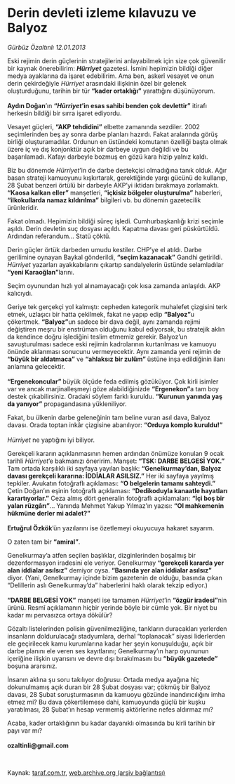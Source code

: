 # Derin devleti izleme kılavuzu ve Balyoz

*Gürbüz Özaltınlı 12.01.2013*

<div class="yazi"><p>Eski rejimin derin güçlerinin stratejilerini anlayabilmek için size çok güvenilir bir kaynak önerebilirim: <b><i>Hürriyet</i></b> gazetesi. İsmini hepimizin bildiği diğer medya ayaklarına da işaret edebilirim. Ama ben, askerî vesayet ve onun derin çekirdeğiyle <i>Hürriyet</i> arasındaki ilişkinin özel bir gelenek oluşturduğunu, tarihin bir tür <b>“kader ortaklığı”</b> yarattığını düşünüyorum.<br/><br/><b>Aydın Doğan</b>’ın <b>“<i>Hürriyet</i>’in esas sahibi benden çok devlettir”</b> itirafı herkesin bildiği bir sırra işaret ediyordu. </p>
<p>Vesayet güçleri, <b>“AKP tehdidini”</b> elbette zamanında sezdiler. 2002 seçimlerinden beş ay sonra darbe planları hazırdı. Fakat aralarında görüş birliği oluşturamadılar. Ordunun en üstündeki komutanın özelliği başta olmak üzere iç ve dış konjonktür açık bir darbeye uygun değildi ve bu başarılamadı. Kafayı darbeyle bozmuş en gözü kara hizip yalnız kaldı. </p>
<p>Biz bu dönemde <i>Hürriyet</i>’in de darbe destekçisi olmadığına tanık olduk. Ağır basan strateji kamuoyunu kışkırtarak, gerektiğinde yargı gücünü de kullanıp, 28 Şubat benzeri örtülü bir darbeyle AKP’yi iktidarı bırakmaya zorlamaktı. <b>“Kaosa kalkan eller”</b> manşetleri, <b>“içkisiz bölgeler oluşturulma”</b> haberleri, <b>“ilkokullarda namaz kıldırılma”</b> bilgileri vb. bu dönemin gazetecilik ürünleridir. </p>
<p>Fakat olmadı. Hepimizin bildiği süreç işledi. Cumhurbaşkanlığı krizi seçimle aşıldı. Derin devletin suç dosyası açıldı. Kapatma davası geri püskürtüldü. Ardından referandum... Statü çöktü.</p>
<p>Derin güçler örtük darbeden umudu kestiler. CHP’ye el atıldı. Darbe gerilimine oynayan Baykal gönderildi, <b>“seçim kazanacak”</b> Gandhi getirildi. <i>Hürriyet</i> yazarları ayakkabılarını çıkartıp sandalyelerin üstünde selamladılar <b>“yeni Karaoğlan”</b>larını. </p>
<p>Seçim oyunundan hızlı yol alınamayacağı çok kısa zamanda anlaşıldı. AKP kalıcıydı.</p>
<p>Geriye tek gerçekçi yol kalmıştı: cepheden kategorik muhalefet çizgisini terk etmek, uzlaşıcı bir hatta çekilmek, fakat ne yapıp edip <b>“Balyoz”</b>u çökertmek. <b>“Balyoz”</b>un sadece bir dava değil, aynı zamanda rejimi değiştiren meşru bir enstrüman olduğunu kabul ediyorsak, bu stratejik aklın da kendince doğru işlediğini teslim etmemiz gerekir. Balyoz’un savuşturulması sadece eski rejimin kadrolarının kurtarılması ve kamuoyu önünde aklanması sonucunu vermeyecektir. Aynı zamanda yeni rejimin de <b>“büyük bir aldatmaca”</b> ve <b>“ahlaksız bir zulüm” </b>üstüne inşa edildiğinin ilanı anlamına gelecektir.<br/><br/><b>“Ergenekoncular” </b>büyük ölçüde feda edilmiş gözüküyor. Çok kirli isimler var ve ancak marjinalleşmeyi göze alabildiğinizde <b>“Ergenekon”</b>a tam boy destek çıkabilirsiniz. Oradaki söylem farklı kuruldu. <b>“Kurunun yanında yaş da yanıyor”</b> propagandasına yükleniliyor.</p>
<p>Fakat, bu ülkenin darbe geleneğinin tam beline vuran asıl dava, Balyoz davası. Orada toptan inkâr çizgisine abanılıyor: <b>“Orduya komplo kuruldu!”<br/><br/></b><i>Hürriyet</i> ne yaptığını iyi biliyor. </p>
<p>Gerekçeli kararın açıklanmasının hemen ardından önümüze konulan 9 ocak tarihli <i>Hürriyet</i>’e bakmanızı öneririm. Manşet<b>: “TSK: DARBE BELGESİ YOK.”</b> Tam ortada karşılıklı iki sayfaya yayılan başlık: <b>“Genelkurmay’dan, Balyoz davası gerekçeli kararına: İDDİALAR ASILSIZ.”</b> Her iki sayfaya yayılmış tepkiler. Avukatın fotoğraflı açıklaması: <b>“O belgelerin tamamı sahteydi.”</b> Çetin Doğan’ın eşinin fotoğraflı açıklaması: <b>“Dedikoduyla kanaatle hayatları karartıyorlar.”</b> Ceza almış dört generalin fotoğraflı açıklamaları: <b>“İçi boş bir yalan rüzgârı”</b>...<b> </b>Yanında Mehmet Yakup Yılmaz’ın yazısı: <b>“Ol mahkemenin hükmüne derler mi adalet?”<br/><br/></b><b>Ertuğrul Özkök</b>’ün yazılarını ise özetlemeyi okuyucuya hakaret sayarım.</p>
<p>O zaten tam bir <b>“amiral”</b>.</p>
<p>Genelkurmay’a atfen seçilen başlıklar, dizginlerinden boşalmış bir dezenformasyon iradesini ele veriyor. Genelkurmay <b>“gerekçeli kararda yer alan iddialar asılsız”</b> demiyor oysa. <b>“Basında yer alan iddialar asılsız”</b> diyor. (Yani, Genelkurmay içinde bizim gazetenin de olduğu, basında çıkan “Delillerin aslı Genelkurmay’da” haberlerini haklı olarak tekzip ediyor.)<br/><br/><b>“DARBE BELGESİ YOK”</b> manşeti ise tamamen <i>Hürriyet</i>’in <b>“özgür iradesi”</b>nin ürünü. Resmî açıklamanın hiçbir yerinde böyle bir cümle yok. Bir niyet bu kadar mı pervasızca ortaya dökülür?</p>
<p>Gözaltı listelerinden polisin güvenilmezliğine, tankların duracakları yerlerden insanların doldurulacağı stadyumlara, derhal “toplanacak” siyasi liderlerden ele geçirilecek kamu kurumlarına kadar her şeyin konuşulduğu, açık bir darbe planını ele veren ses kayıtlarını; Genelkurmay’ın harp oyununun içeriğine ilişkin uyarısını ve devre dışı bırakılmasını bu <b>“büyük gazetede”</b> boşuna ararsınız. </p>
<p>İnsanın aklına şu soru takılıyor doğrusu: Ortada medya ayağına hiç dokunulmamış açık duran bir 28 Şubat dosyası var; çökmüş bir Balyoz davası, 28 Şubat soruşturmasının da kamuoyu gözünde inandırıcılığını imha etmez mi? Bu dava çökertilemese dahi, kamuoyunda güçlü bir kuşku yaratılması, 28 Şubat’ın hesap vermemiş aktörlerine nefes aldırmaz mı? </p>
<p>Acaba, kader ortaklığının bu kadar dayanıklı olmasında bu kirli tarihin bir payı var mı?<br/><br/><b>ozaltinli@gmail.com</b></p>
<p> </p>
</div>

Kaynak: [taraf.com.tr](http://www.taraf.com.tr/gurbuz-ozaltinli/makale-derin-devleti-izleme-kilavuzu-ve-balyoz.htm), [web.archive.org (arşiv bağlantısı)](http://web.archive.org/web/20131107094625/http://www.taraf.com.tr/gurbuz-ozaltinli/makale-derin-devleti-izleme-kilavuzu-ve-balyoz.htm)
